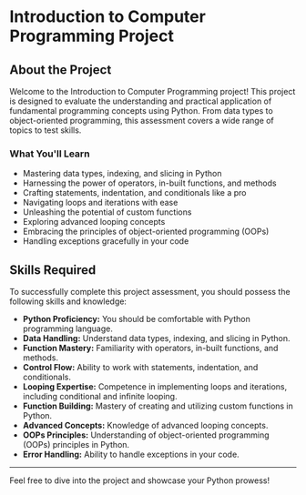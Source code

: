 # Introduction to Computer Programming Project

## About the Project

Welcome to the Introduction to Computer Programming project! This project is designed to evaluate the understanding and practical application of fundamental programming concepts using Python. From data types to object-oriented programming, this assessment covers a wide range of topics to test skills.

### What You'll Learn

- Mastering data types, indexing, and slicing in Python
- Harnessing the power of operators, in-built functions, and methods
- Crafting statements, indentation, and conditionals like a pro
- Navigating loops and iterations with ease
- Unleashing the potential of custom functions
- Exploring advanced looping concepts
- Embracing the principles of object-oriented programming (OOPs)
- Handling exceptions gracefully in your code

## Skills Required

To successfully complete this project assessment, you should possess the following skills and knowledge:

- **Python Proficiency:** You should be comfortable with Python programming language.
- **Data Handling:** Understand data types, indexing, and slicing in Python.
- **Function Mastery:** Familiarity with operators, in-built functions, and methods.
- **Control Flow:** Ability to work with statements, indentation, and conditionals.
- **Looping Expertise:** Competence in implementing loops and iterations, including conditional and infinite looping.
- **Function Building:** Mastery of creating and utilizing custom functions in Python.
- **Advanced Concepts:** Knowledge of advanced looping concepts.
- **OOPs Principles:** Understanding of object-oriented programming (OOPs) principles in Python.
- **Error Handling:** Ability to handle exceptions in your code.

---

Feel free to dive into the project and showcase your Python prowess!
